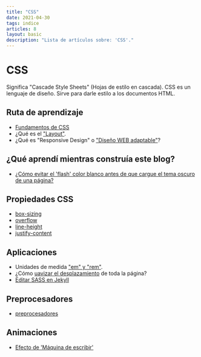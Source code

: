 ```yaml
---
title: "CSS"
date: 2021-04-30
tags: indice
articles: 8
layout: basic
description: "Lista de artículos sobre: 'CSS'."
---
```


# CSS
Significa "Cascade Style Sheets" (Hojas de estilo en cascada). CSS es un lenguaje de diseño. Sirve para darle estilo a los documentos HTML.

## Ruta de aprendizaje

- [Fundamentos de CSS](../css/fundamentos)
- ¿Qué es el ["Layout"](../css/layout).
- ¿Qué es "Responsive Design" o ["Diseño WEB adaptable"](../css/diseño-web-adaptable)?

## ¿Qué aprendí mientras construía este blog?

- [¿Cómo evitar el 'flash' color blanco antes de que cargue el tema oscuro de una página?](../css/aplicar-tema-previo-carga-javascript)

## Propiedades CSS

- [box-sizing](../css/box-sizing)
- [overflow](../css/overflow)
- [line-height](../css/line-height)
- [justify-content](../css/justify-content)

## Aplicaciones

- Unidades de medida ["em" y "rem"](../css/unidades-em-rem).
- ¿Cómo [uavizar el desplazamiento](../css/suavizar-desplazamiento) de toda la página?
- [Editar SASS en Jekyll](../jekyll/sass-jekyll)

## Preprocesadores
- [preprocesadores](../css/preprocesadores)

## Animaciones
- [Efecto de 'Máquina de escribir'](../css/efecto-tipear)